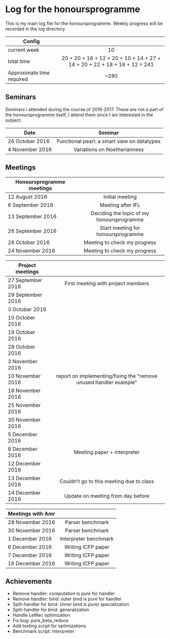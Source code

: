 # Log for the honoursprogramme

This is my main log file for the honoursprogramme. Weekly progress will be recorded in the log directory.

| Config        |          |
| ------------- |:--------:|
| current week    | 10 |
| total time          | 20 + 20 + 16 + 12 + 20 + 10 + 14 + 27 + 14 + 20 + 22 + 18 + 16 + 12 = 241      |
| Approximate time required | ~280 |

## Seminars
Seminars I attended during the course of 2016-2017. These are not a part of the honoursprogramme itself, I attend them since I am interested in the subject.


| Date        |     Seminar     |
| ------------- |:--------:|
|  26 October 2016  | Functional pearl: a smart view on datatypes  |
| 4 November 2016          | Variations on Noetherianness      |

## Meetings

| Honoursprogramme meetings        |          |
| ------------- |:--------:|
| 12 August 2016   | Initial meeting |
| 6 September 2016          | Meeting after IFL      |
| 13 September 2016          | Deciding the topic of my honoursprogramme      |
| 26 September 2016          | Start meeting for honoursprogramme      |
| 26 October 2016          | Meeting to check my progress      |
| 24 November 2016   |  Meeting to check my progress |

| Project meetings        |          |
| ------------- |:--------:|
| 27 September 2016   | First meeting with project members |
| 29 September 2016   |  |
| 3 October 2016   |  |
| 10 October 2016   |  |
| 19 October 2016   |  |
| 28 October 2016   |  |
| 3 November 2016   |  |
| 10 November 2016   | report on implementing/fixing the "remove unused handler example" |
| 18 November 2016   |  |
| 25 November 2016   |  |
| 30 November 2016   |  |
| 5 December 2016   |  |
| 8 December 2016   | Meeting paper + interpreter |
| 12 December 2016   |  |
| 13 December 2016   | Couldn't go to this meeting due to class |
| 14 December 2016   | Update on meeting from day before |

| Meetings with Amr        |          |
| ------------- |:--------:|
| 28 November 2016   | Parser benchmark |
| 30 November 2016   | Parser benchmark |
| 1 December 2016   | Interpreter benchmark |
| 6 December 2016   | Writing ICFP paper |
| 7 December 2016   | Writing ICFP paper|
| 16 December 2016   | Writing ICFP paper|

## Achievements
- Remove handler: computation is pure for handler
- Remove handler: bind: outer bind is pure for handler
- Split-handler for bind: (inner bind is pure) specialization
- Split-handler for bind: generalization
- Handle LetRec optimization
- Fix bug: pure_beta_reduce
- Add testing script for optimizations
- Benchmark script: Interpreter
